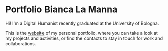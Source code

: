 # Portfolio Bianca La Manna
Hi! I'm a Digital Humanist recently graduated at the University of Bologna.

This is the [website](https://bianca-lm.github.io/) of my personal portfolio, where you can take a look at my projects and activities, or find the contacts to stay in touch for work and collaborations. 
